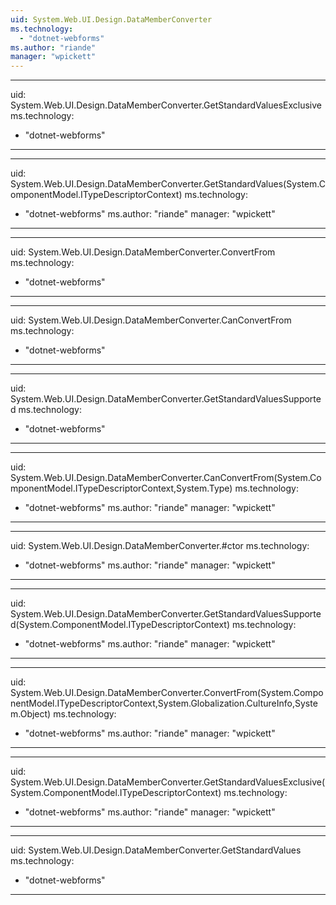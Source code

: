 ```yaml
---
uid: System.Web.UI.Design.DataMemberConverter
ms.technology: 
  - "dotnet-webforms"
ms.author: "riande"
manager: "wpickett"
---
```


---
uid: System.Web.UI.Design.DataMemberConverter.GetStandardValuesExclusive
ms.technology: 
  - "dotnet-webforms"
---

---
uid: System.Web.UI.Design.DataMemberConverter.GetStandardValues(System.ComponentModel.ITypeDescriptorContext)
ms.technology: 
  - "dotnet-webforms"
ms.author: "riande"
manager: "wpickett"
---

---
uid: System.Web.UI.Design.DataMemberConverter.ConvertFrom
ms.technology: 
  - "dotnet-webforms"
---

---
uid: System.Web.UI.Design.DataMemberConverter.CanConvertFrom
ms.technology: 
  - "dotnet-webforms"
---

---
uid: System.Web.UI.Design.DataMemberConverter.GetStandardValuesSupported
ms.technology: 
  - "dotnet-webforms"
---

---
uid: System.Web.UI.Design.DataMemberConverter.CanConvertFrom(System.ComponentModel.ITypeDescriptorContext,System.Type)
ms.technology: 
  - "dotnet-webforms"
ms.author: "riande"
manager: "wpickett"
---

---
uid: System.Web.UI.Design.DataMemberConverter.#ctor
ms.technology: 
  - "dotnet-webforms"
ms.author: "riande"
manager: "wpickett"
---

---
uid: System.Web.UI.Design.DataMemberConverter.GetStandardValuesSupported(System.ComponentModel.ITypeDescriptorContext)
ms.technology: 
  - "dotnet-webforms"
ms.author: "riande"
manager: "wpickett"
---

---
uid: System.Web.UI.Design.DataMemberConverter.ConvertFrom(System.ComponentModel.ITypeDescriptorContext,System.Globalization.CultureInfo,System.Object)
ms.technology: 
  - "dotnet-webforms"
ms.author: "riande"
manager: "wpickett"
---

---
uid: System.Web.UI.Design.DataMemberConverter.GetStandardValuesExclusive(System.ComponentModel.ITypeDescriptorContext)
ms.technology: 
  - "dotnet-webforms"
ms.author: "riande"
manager: "wpickett"
---

---
uid: System.Web.UI.Design.DataMemberConverter.GetStandardValues
ms.technology: 
  - "dotnet-webforms"
---
